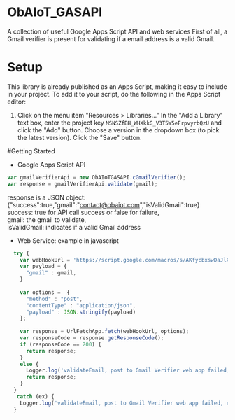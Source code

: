 # ObAIoT_GASAPI
A collection of useful Google Apps Script API and web services
First of all, a Gmail verifier is present for validating if a email address is a valid Gmail.

# Setup
This library is already published as an Apps Script, making it easy to include in your project. To add it to your script, do the following in the Apps Script editor:
1. Click on the menu item "Resources > Libraries..."
In the "Add a Library" text box, enter the project key ```MSNSZfBH_WHXkkG_V3T5W5eFrpvyrbQzU``` and click the "Add" button.
Choose a version in the dropdown box (to pick the latest version).
Click the "Save" button.

#Getting Started
* Google Apps Script API
```javascript
var gmailVerifierApi = new ObAIoTGASAPI.cGmailVerifier();
var response = gmailVerifierApi.validate(gmail);
```
response is a JSON object: <br/> {"success":true,"gmail":"contact@obaiot.com","isValidGmail":true} <br/>
success: true for API call success or false for failure,  <br/>
gmail: the gmail to validate,  <br/>
isValidGmail: indicates if a valid Gmail address  <br/>

* Web Service: example in javascript
```javascript
  try {
    var webHookUrl = 'https://script.google.com/macros/s/AKfycbxswDaJlXbeV9dzcm8dTHLqGunlBeSOoiKtgD5rGQoRpwItAa9w/exec';
    var payload = {
      "gmail" : gmail,  
    }
    
    var options =  {
      "method" : "post",
      "contentType" : "application/json",
      "payload" : JSON.stringify(payload)
    };
    
    var response = UrlFetchApp.fetch(webHookUrl, options); 
    var responseCode = response.getResponseCode();
    if (responseCode == 200) {
      return response;
    }
    else {
      Logger.log('validateEmail, post to Gmail Verifier web app failed, error code = ' + responseCode);
      return response;
    }
  }
   catch (ex) {
    Logger.log('validateEmail, post to Gmail Verifier web app failed, ex = ' + ex);
  }
```

